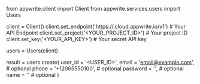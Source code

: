 from appwrite.client import Client
from appwrite.services.users import Users

client = Client()
client.set_endpoint('https://<REGION>.cloud.appwrite.io/v1') # Your API Endpoint
client.set_project('<YOUR_PROJECT_ID>') # Your project ID
client.set_key('<YOUR_API_KEY>') # Your secret API key

users = Users(client)

result = users.create(
    user_id = '<USER_ID>',
    email = 'email@example.com', # optional
    phone = '+12065550100', # optional
    password = '', # optional
    name = '<NAME>' # optional
)
